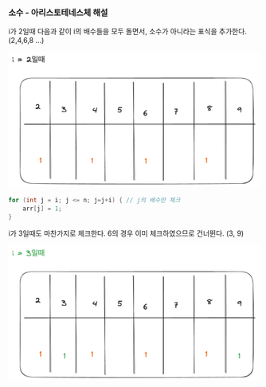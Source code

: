 
### 소수 - 아리스토테네스체 해설

i가 2일때 다음과 같이 i의 배수들을 모두 돌면서, 소수가 아니라는 표식을 추가한다. (2,4,6,8 ...)

![](.README_images/b2f4d124.png)

```java
for (int j = i; j <= n; j=j+i) { // j의 배수만 체크 
    arr[j] = 1;
}
```

i가 3일때도 마찬가지로 체크한다. 6의 경우 이미 체크하였으므로 건너뛴다. (3, 9)

![](.README_images/de2399d1.png)
